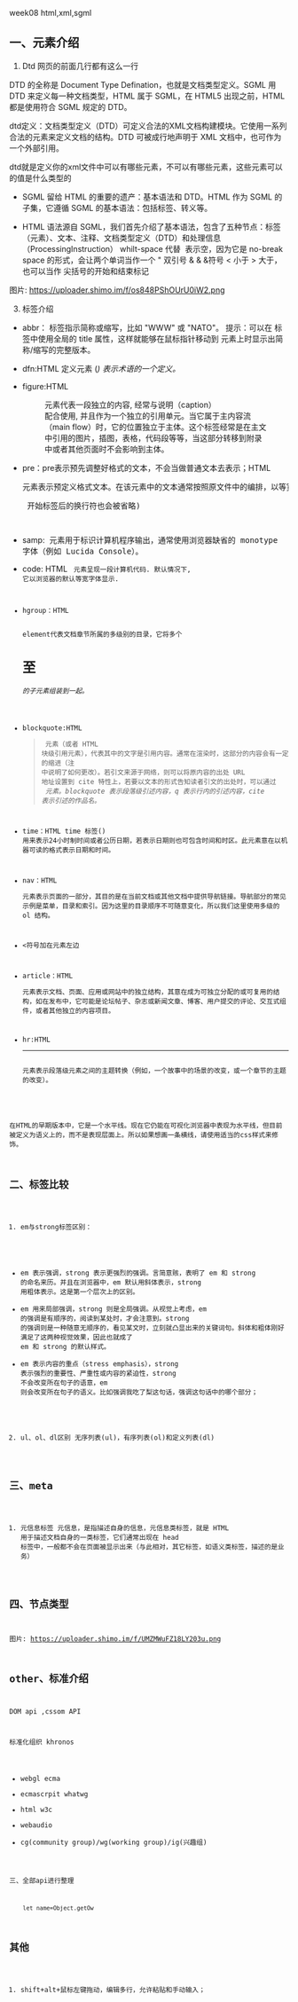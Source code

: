 week08
html,xml,sgml
## 一、元素介绍
1. Dtd
网页的前面几行都有这么一行<!DOCTYPE html PUBLIC "-//W3C//DTD XHTML 1.0 Transitional//EN" "http://www.w3.org/TR/xhtml1/DTD/xhtml1-transitional.dtd">

DTD 的全称是 Document Type Defination，也就是文档类型定义。SGML 用 DTD 来定义每一种文档类型，HTML 属于 SGML，在 HTML5 出现之前，HTML 都是使用符合 SGML 规定的 DTD。

dtd定义：文档类型定义（DTD）可定义合法的XML文档构建模块。它使用一系列合法的元素来定义文档的结构。DTD 可被成行地声明于 XML 文档中，也可作为一个外部引用。

dtd就是定义你的xml文件中可以有哪些元素，不可以有哪些元素，这些元素可以的值是什么类型的

-  SGML 留给 HTML 的重要的遗产：基本语法和 DTD。HTML 作为 SGML 的子集，它遵循 SGML 的基本语法：包括标签、转义等。
    
- HTML 语法源自 SGML，我们首先介绍了基本语法，包含了五种节点：标签（元素）、文本、注释、文档类型定义（DTD）和处理信息（ProcessingInstruction）
 whilt-space 代替 &nbsp;表示空，因为它是 no-break space 的形式，会让两个单词当作一个
&quot; 双引号 &
&amp;   &符号
&lt;  小于  &gt; 大于，  也可以当作 尖括号的开始和结束标记



图片: https://uploader.shimo.im/f/os848PShOUrU0iW2.png

3. 标签介绍
- abbr：<abbr> 标签指示简称或缩写，比如 "WWW" 或 "NATO"。 提示：可以在 <abbr> 标签中使用全局的 title 属性，这样就能够在鼠标指针移动到 <abbr> 元素上时显示出简称/缩写的完整版本。
- dfn:HTML 定义元素 (<dfn>) 表示术语的一个定义。
- figure:HTML <figure> 元素代表一段独立的内容, 经常与说明（caption） <figcaption> 配合使用, 并且作为一个独立的引用单元。当它属于主内容流（main flow）时，它的位置独立于主体。这个标签经常是在主文中引用的图片，插图，表格，代码段等等，当这部分转移到附录中或者其他页面时不会影响到主体。
- pre：pre表示预先调整好格式的文本，不会当做普通文本去表示；HTML <pre> 元素表示预定义格式文本。在该元素中的文本通常按照原文件中的编排，以等宽字体的形式展现出来，文本中的空白符（比如空格和换行符）都会显示出来。(紧跟在 <pre> 开始标签后的换行符也会被省略)
- samp:<samp> 元素用于标识计算机程序输出，通常使用浏览器缺省的 monotype 字体（例如 Lucida Console）。
- code: HTML <code> 元素呈现一段计算机代码. 默认情况下, 它以浏览器的默认等宽字体显示.
- hgroup：HTML <hgroup> element代表文档章节所属的多级别的目录，它将多个<h1>至<h6>的子元素组装到一起。
- blockquote:HTML <blockquote> 元素（或者 HTML 块级引用元素），代表其中的文字是引用内容。通常在渲染时，这部分的内容会有一定的缩进（注 中说明了如何更改）。若引文来源于网络，则可以将原内容的出处 URL 地址设置到 cite 特性上，若要以文本的形式告知读者引文的出处时，可以通过 <cite> 元素。blockquote 表示段落级引述内容，q 表示行内的引述内容，cite 表示引述的作品名。
- time：HTML time 标签(<time>) 用来表示24小时制时间或者公历日期，若表示日期则也可包含时间和时区。此元素意在以机器可读的格式表示日期和时间。 
- nav：HTML <nav>元素表示页面的一部分，其目的是在当前文档或其他文档中提供导航链接。导航部分的常见示例是菜单，目录和索引。因为这里的目录顺序不可随意变化，所以我们这里使用多级的 ol 结构。

- &lt;符号加在元素左边

- article：HTML <article>元素表示文档、页面、应用或网站中的独立结构，其意在成为可独立分配的或可复用的结构，如在发布中，它可能是论坛帖子、杂志或新闻文章、博客、用户提交的评论、交互式组件，或者其他独立的内容项目。​​
- hr:HTML <hr> 元素表示段落级元素之间的主题转换（例如，一个故事中的场景的改变，或一个章节的主题的改变）。

在HTML的早期版本中，它是一个水平线。现在它仍能在可视化浏览器中表现为水平线，但目前被定义为语义上的，而不是表现层面上。所以如果想画一条横线，请使用适当的css样式来修饰。

## 二、标签比较
1. em与strong标签区别：
- em 表示强调，strong 表示更强烈的强调。言简意赅，表明了 em 和 strong 的命名来历。并且在浏览器中，em 默认用斜体表示，strong 用粗体表示。这是第一个层次上的区别。
- em 用来局部强调，strong 则是全局强调。从视觉上考虑，em 的强调是有顺序的，阅读到某处时，才会注意到。strong 的强调则是一种随意无顺序的，看见某文时，立刻就凸显出来的关键词句。斜体和粗体刚好满足了这两种视觉效果，因此也就成了 em 和 strong 的默认样式。
- em 表示内容的重点（stress emphasis），strong 表示强烈的重要性、严重性或内容的紧迫性，strong 不会改变所在句子的语意，em 则会改变所在句子的语义。比如强调我吃了梨这句话，强调这句话中的哪个部分；
2. ul、ol、dl区别
无序列表(ul)，有序列表(ol)和定义列表(dl)

## 三、meta
1. 元信息标签
元信息，是指描述自身的信息，元信息类标签，就是 HTML 用于描述文档自身的一类标签，它们通常出现在 head 标签中，一般都不会在页面被显示出来（与此相对，其它标签，如语义类标签，描述的是业务）


## 四、节点类型
图片: https://uploader.shimo.im/f/UMZMWuFZ18LY203u.png

## other、标准介绍
DOM api ,cssom API

标准化组织
khronos
- webgl
ecma
- ecmascrpit
whatwg
- html
w3c
- webaudio
- cg(community group)/wg(working group)/ig(兴趣组)

三、全部api进行整理

```javasctipt
    let name=Object.getOw
```

## 其他
1. shift+alt+鼠标左键拖动，编辑多行，允许粘贴和手动输入；